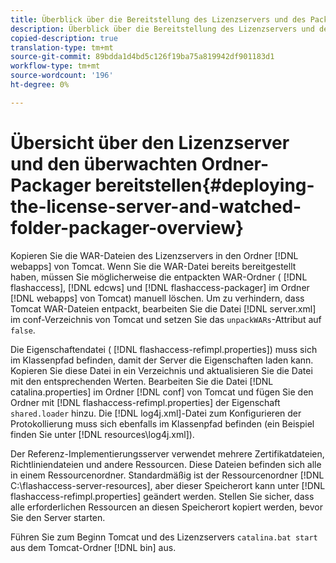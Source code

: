 ```yaml
---
title: Überblick über die Bereitstellung des Lizenzservers und des Packager für überwachte Ordner
description: Überblick über die Bereitstellung des Lizenzservers und des Packager für überwachte Ordner
copied-description: true
translation-type: tm+mt
source-git-commit: 89bdda1d4bd5c126f19ba75a819942df901183d1
workflow-type: tm+mt
source-wordcount: '196'
ht-degree: 0%

---
```



# Übersicht über den Lizenzserver und den überwachten Ordner-Packager bereitstellen{#deploying-the-license-server-and-watched-folder-packager-overview}

Kopieren Sie die WAR-Dateien des Lizenzservers in den Ordner [!DNL webapps] von Tomcat. Wenn Sie die WAR-Datei bereits bereitgestellt haben, müssen Sie möglicherweise die entpackten WAR-Ordner ( [!DNL flashaccess], [!DNL edcws] und [!DNL flashaccess-packager] im Ordner [!DNL webapps] von Tomcat) manuell löschen. Um zu verhindern, dass Tomcat WAR-Dateien entpackt, bearbeiten Sie die Datei [!DNL server.xml] im conf-Verzeichnis von Tomcat und setzen Sie das `unpackWARs`-Attribut auf `false`.

Die Eigenschaftendatei ( [!DNL flashaccess-refimpl.properties]) muss sich im Klassenpfad befinden, damit der Server die Eigenschaften laden kann. Kopieren Sie diese Datei in ein Verzeichnis und aktualisieren Sie die Datei mit den entsprechenden Werten. Bearbeiten Sie die Datei [!DNL catalina.properties] im Ordner [!DNL conf] von Tomcat und fügen Sie den Ordner mit [!DNL flashaccess-refimpl.properties] der Eigenschaft `shared.loader` hinzu. Die [!DNL log4j.xml]-Datei zum Konfigurieren der Protokollierung muss sich ebenfalls im Klassenpfad befinden (ein Beispiel finden Sie unter [!DNL resources\log4j.xml]).

Der Referenz-Implementierungsserver verwendet mehrere Zertifikatdateien, Richtliniendateien und andere Ressourcen. Diese Dateien befinden sich alle in einem Ressourcenordner. Standardmäßig ist der Ressourcenordner [!DNL C:\flashaccess-server-resources], aber dieser Speicherort kann unter [!DNL flashaccess-refimpl.properties] geändert werden. Stellen Sie sicher, dass alle erforderlichen Ressourcen an diesen Speicherort kopiert werden, bevor Sie den Server starten.

Führen Sie zum Beginn Tomcat und des Lizenzservers `catalina.bat start` aus dem Tomcat-Ordner [!DNL bin] aus.
